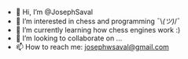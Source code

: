- 👋 Hi, I’m @JosephSaval
- 👀 I’m interested in chess and programming ¯\\_(ツ)_/¯
- 🌱 I’m currently learning how chess engines work :)
- 💞️ I’m looking to collaborate on ...
- 📫 How to reach me: josephwsaval@gmail.com

<!---
JosephSaval/JosephSaval is a ✨ special ✨ repository because its `README.md` (this file) appears on your GitHub profile.
You can click the Preview link to take a look at your changes.
--->
